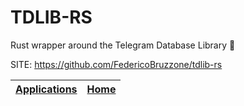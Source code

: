 # TDLIB-RS

 Rust wrapper around the Telegram Database Library 🦀

 SITE: https://github.com/FedericoBruzzone/tdlib-rs

 | [Applications](https://portable-linux-apps.github.io/apps.html) | [Home](https://portable-linux-apps.github.io)
 | --- | --- |
